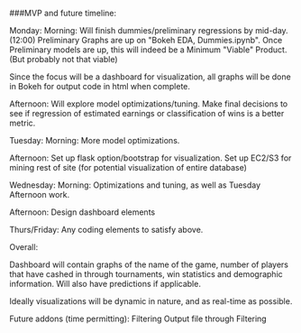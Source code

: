 ###MVP and future timeline:

Monday:
Morning: Will finish dummies/preliminary regressions by mid-day. (12:00)
Preliminary Graphs are up on "Bokeh EDA, Dummies.ipynb". Once Preliminary
models are up, this will indeed be a Minimum "Viable" Product. (But probably
not that viable)

Since the focus will be a dashboard for visualization, all graphs will be done
in Bokeh for output code in html when complete.

Afternoon:
Will explore model optimizations/tuning. Make final decisions to see if
regression of estimated earnings or classification of wins is a better metric.

Tuesday:
Morning: More model optimizations.

Afternoon: Set up flask option/bootstrap for visualization. Set up EC2/S3 for
mining rest of site (for potential visualization of entire database)

Wednesday:
Morning: Optimizations and tuning, as well as Tuesday Afternoon work.

Afternoon: Design dashboard elements

Thurs/Friday: Any coding elements to satisfy above.

Overall:

Dashboard will contain graphs of the name of the game, number of players
that have cashed in through tournaments, win statistics and demographic
information. Will also have predictions if applicable.

Ideally visualizations will be dynamic in nature, and as real-time as possible.

Future addons (time permitting):
Filtering
Output file through Filtering
